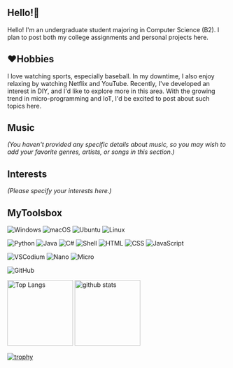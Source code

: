 ## Hello!👋

Hello! I'm an undergraduate student majoring in Computer Science (B2). I plan to post both my college assignments and personal projects here.

## ❤️Hobbies

I love watching sports, especially baseball. In my downtime, I also enjoy relaxing by watching Netflix and YouTube. Recently, I've developed an interest in DIY, and I'd like to explore more in this area. With the growing trend in micro-programming and IoT, I'd be excited to post about such topics here.

## Music

*(You haven't provided any specific details about music, so you may wish to add your favorite genres, artists, or songs in this section.)*

## Interests

*(Please specify your interests here.)*

## MyToolsbox

![Windows](https://img.shields.io/badge/OS-Windows-blue?logo=windows&logoColor=white)
![macOS](https://img.shields.io/badge/OS-macOS-lightgray?logo=apple&logoColor=white)
![Ubuntu](https://img.shields.io/badge/OS-Ubuntu-E95420?logo=ubuntu&logoColor=white)
 ![Linux](https://img.shields.io/badge/OS-Linux-orange?logo=linux&logoColor=white)
 

 ![Python](https://img.shields.io/badge/Language-Python-yellow?logo=python&logoColor=white)
![Java](https://img.shields.io/badge/Language-Java-red?logo=java&logoColor=white)
![C#](https://img.shields.io/badge/Language-C%23-purple?logo=c-sharp&logoColor=white)
![Shell](https://img.shields.io/badge/Language-Shell-black?logo=gnu-bash&logoColor=white)
![HTML](https://img.shields.io/badge/Language-HTML-E34F26?logo=html5&logoColor=white)
 ![CSS](https://img.shields.io/badge/Language-CSS-1572B6?logo=css3&logoColor=white)
![JavaScript](https://img.shields.io/badge/Language-JavaScript-yellowgreen?logo=javascript&logoColor=white)



![VSCodium](https://img.shields.io/badge/Editor-VSCodium-007ACC?logo=visual-studio-code&logoColor=white)
![Nano](https://img.shields.io/badge/Editor-Nano-green?logo=nano&logoColor=white)
![Micro](https://img.shields.io/badge/Editor-Micro-blueviolet?logo=micro&logoColor=white)


![GitHub](https://img.shields.io/badge/Tool-GitHub-black?logo=github&logoColor=white)

<p align="left"> 
  <img alt="Top Langs" height="150px" src="https://github-readme-stats.vercel.app/api/top-langs/?username=mk35&layout=compact&count_private=true&show_icons=true&theme=onedark" />
  <img alt="github stats" height="150px" src="https://github-readme-stats.vercel.app/api?username=m&count_private=true&show_icons=true&show_icons=true&theme=onedark" />
</p>

[![trophy](https://github-profile-trophy.vercel.app/?username=mk35&theme=onedark&column=7
)](https://github.com/ryo-ma/github-profile-trophy)


<!--
**mk35/mk35** is a ✨ _special_ ✨ repository because its `README.md` (this file) appears on your GitHub profile.

Here are some ideas to get you started:

- 🔭 I’m currently working on ...
- 🌱 I’m currently learning ...
- 👯 I’m looking to collaborate on ...
- 🤔 I’m looking for help with ...
- 💬 Ask me about ...
- 📫 How to reach me: ...
- 😄 Pronouns: ...
- ⚡ Fun fact: ...
-->

